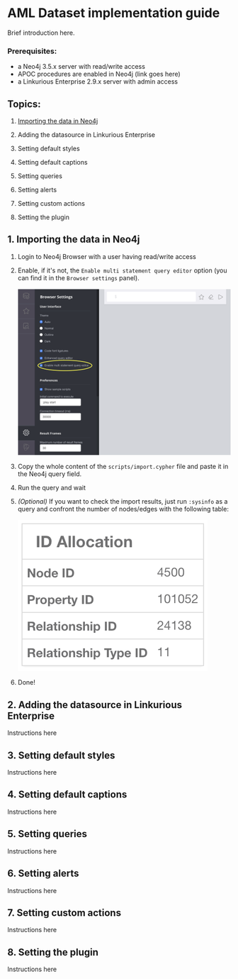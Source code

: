 # AML Dataset implementation guide
Brief introduction here.

### Prerequisites:
- a  Neo4j 3.5.x server with read/write access
- APOC procedures are enabled in Neo4j (link goes here)
- a  Linkurious Enterprise 2.9.x server with admin access

## Topics:

1. [Importing the data in Neo4j](#1-importing-the-data-in-neoj)

2. Adding the datasource in Linkurious Enterprise

3. Setting default styles

4. Setting default captions

5. Setting queries

6. Setting alerts

7. Setting custom actions

8. Setting the plugin

## 1. Importing the data in Neo4j

1. Login to Neo4j Browser with a user having read/write access

2. Enable, if it's not, the `Enable multi statement query editor` option (you can find it in the `Browser settings` panel).\
\
![](assets/img/IMG_01_small.png)

3. Copy the whole content of the `scripts/import.cypher` file and paste it in the Neo4j query field.

4. Run the query and wait

5. *(Optional)* If you want to check the import results, just run `:sysinfo` as a query and confront the number of nodes/edges with the following table:\
\
![](assets/img/IMG_02.png)

6. Done!



## 2. Adding the datasource in Linkurious Enterprise
Instructions here

## 3. Setting default styles
Instructions here

## 4. Setting default captions
Instructions here

## 5. Setting queries
Instructions here

## 6. Setting alerts
Instructions here

## 7. Setting custom actions
Instructions here

## 8. Setting the plugin
Instructions here